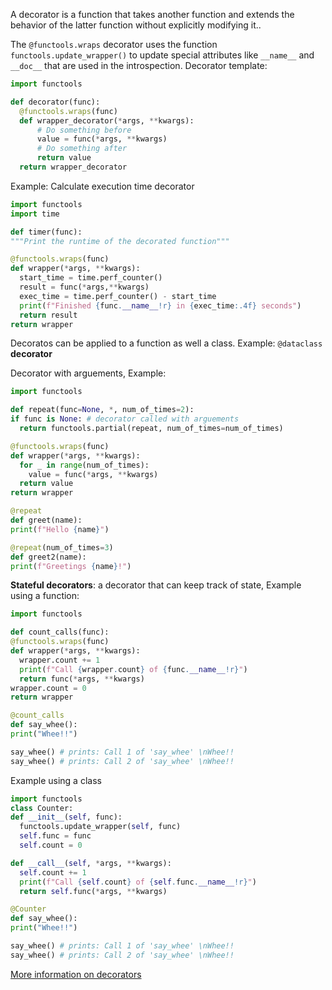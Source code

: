 A decorator is a function that takes another function and extends the 
behavior of the latter function without explicitly modifying it..

The `@functools.wraps` decorator uses the function 
`functools.update_wrapper()` to update special attributes like `__name__` and 
`__doc__` that are used in the introspection.
Decorator template:
```python
import functools

def decorator(func):
  @functools.wraps(func)
  def wrapper_decorator(*args, **kwargs):
      # Do something before
      value = func(*args, **kwargs)
      # Do something after
      return value
  return wrapper_decorator

```
Example: Calculate execution time decorator
```python
import functools
import time

def timer(func):
"""Print the runtime of the decorated function"""

@functools.wraps(func)
def wrapper(*args, **kwargs):
  start_time = time.perf_counter()
  result = func(*args,**kwargs)
  exec_time = time.perf_counter() - start_time
  print(f"Finished {func.__name__!r} in {exec_time:.4f} seconds")
  return result
return wrapper
```

Decoratos can be applied to a function as well a class. Example: 
`@dataclass` **decorator**

Decorator with arguements, Example:
```python
import functools

def repeat(func=None, *, num_of_times=2):
if func is None: # decorator called with arguements
  return functools.partial(repeat, num_of_times=num_of_times)

@functools.wraps(func)
def wrapper(*args, **kwargs):
  for _ in range(num_of_times):
    value = func(*args, **kwargs)
  return value
return wrapper

@repeat
def greet(name):
print(f"Hello {name}")

@repeat(num_of_times=3)
def greet2(name):
print(f"Greetings {name}!")
```
**Stateful decorators**: a decorator that can keep track of state, Example 
using a function:
```python
import functools

def count_calls(func):
@functools.wraps(func)
def wrapper(*args, **kwargs):
  wrapper.count += 1
  print(f"Call {wrapper.count} of {func.__name__!r}")
  return func(*args, **kwargs)
wrapper.count = 0
return wrapper

@count_calls
def say_whee():
print("Whee!!")

say_whee() # prints: Call 1 of 'say_whee' \nWhee!!
say_whee() # prints: Call 2 of 'say_whee' \nWhee!!
```

Example using a class
```python
import functools
class Counter:
def __init__(self, func):
  functools.update_wrapper(self, func)
  self.func = func
  self.count = 0

def __call__(self, *args, **kwargs):
  self.count += 1
  print(f"Call {self.count} of {self.func.__name__!r}")
  return self.func(*args, **kwargs)

@Counter
def say_whee():
print("Whee!!")

say_whee() # prints: Call 1 of 'say_whee' \nWhee!!
say_whee() # prints: Call 2 of 'say_whee' \nWhee!!
```

[More information on decorators][realpython-decorator]

[realpython-decorator]: https://realpython.com/primer-on-python-decorators/